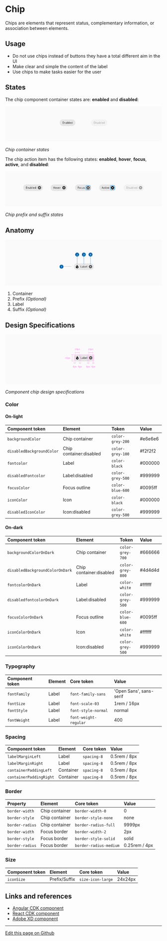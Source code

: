 # Chip

Chips are elements that represent status, complementary information, or association between elements.

## Usage

* Do not use chips instead of buttons they have a total different aim in the UI
* Make clear and simple the content of the label
* Use chips to make tasks easier for the user

## States

The chip component container states are: **enabled** and **disabled**:

![Chip container states](images/chip_states_container.png)

_Chip container states_

The chip action item has the following states: **enabled**, **hover**, **focus**, **active**, and **disabled**:

![Chip prefix and suffix states](images/chip_states_action.png)

_Chip prefix and suffix states_

## Anatomy

![Ccomponent anatomy](images/chip_anatomy.png)

1. Container
2. Prefix _(Optional)_
3. Label
4. Suffix _(Optional)_

## Design Specifications

![Component chip design specifications](images/chip_specs.png)

_Component chip design specifications_

### Color

#### On-light

| Component token           | Element                   | Token                   | Value     |
| :------------------------ | :------------------------ | :---------------------- | :-------- |
| `backgroundColor`         | Chip container            | `color-grey-200`        | #e6e6e6   |
| `disabledBackgroundColor` | Chip container:disabled   | `color-grey-100`        | #f2f2f2   |
| `fontcolor`               | Label                     | `color-black`           | #000000	  |
| `disabledFontcolor`       | Label:disabled            | `color-grey-500`        | #999999	  |
| `focusColor`              | Focus outline             | `color-blue-600`        | #0095ff	  |
| `iconColor`               | Icon                      | `color-black`           | #000000	  |
| `disabledIconColor`       | Icon:disabled             | `color-grey-500`        | #999999	  |

#### On-dark

| Component token                 | Element                   | Token                   | Value     |
| :------------------------------ | :------------------------ | :---------------------- | :-------- |
| `backgroundColorOnDark`         | Chip container            | `color-grey-700`        | #666666   |
| `disabledBackgroundColorOnDark` | Chip container:disabled   | `color-grey-800`        | #4d4d4d   |
| `fontcolorOnDark`               | Label                     | `color-white`           | #ffffff   |
| `disabledfontcolorOnDark`       | Label:disabled            | `color-grey-500`        | #999999	|
| `focusColorOnDark`              | Focus outline             | `color-blue-600`        | #0095ff	|
| `iconColorOnDark`               | Icon                      | `color-white`           | #ffffff	|
| `iconColorOnDark`               | Icon:disabled             | `color-grey-500`        | #999999	|


### Typography

| Component token          | Element          | Core token                 | Value                      |
| :----------------------- | :--------------- | :------------------------- | :------------------------- |
| `fontFamily`             | Label            | `font-family-sans`         | 'Open Sans', sans-serif    |
| `fontSize`               | Label            | `font-scale-03`            | 1rem / 16px                |
| `fontStyle`              | Label            | `font-style-normal`        | normal                     |
| `fontWeight`             | Label            | `font-weight-regular`      | 400                        |

### Spacing

| Component token		    | Element		        | Core token      | Value	          |
| :-----------------------	| :-------------------- | :-------------- | :---------------- |
| `labelMarginLeft`	        | Label		            | `spacing-8`    | 0.5rem / 8px	  |
| `labelMarginRight`	    | Label		            | `spacing-8`    | 0.5rem / 8px	  |
| `containerPaddingLeft`	| Container		        | `spacing-8`    | 0.5rem / 8px	  |
| `containerPaddingRight`	| Container		        | `spacing-8`    | 0.5rem / 8px	  |



### Border

| Property                 | Element          | Core token                 | Value            |
| :----------------------- | :--------------- | :------------------------- | :--------------- |
| `border-width`           | Chip container   | `border-width-0`           | 0                |
| `border-style`           | Chip container   | `border-style-none`        | none             |
| `border-radius`          | Chip container   | `border-radius-full`       | 9999px           |
| `border-width`           | Focus border     | `border-width-2`           | 2px              |
| `border-style`           | Focus border     | `border-style-solid`       | solid            |
| `border-radius`          | Focus border     | `border-radius-medium`     | 0.25rem / 4px    |


### Size

| Component token		    | Element		        | Core token          | Value	        |
| :-----------------------	| :-------------------- | :------------------ | :-------------- |
| `iconSize`  		        | Prefix/Suffix		    | `size-icon-large`	  | 24x24px         |


## Links and references

* [Angular CDK component](https://developer.dxc.com/tools/angular/next/#/components/chip)
* [React CDK component](https://developer.dxc.com/tools/react/next/#/components/chip)
* [Adobe XD component](https://xd.adobe.com/view/bbb28dcb-0378-49af-ab09-c10f1e0ce2b2-eee1/)

____________________________________________________________

[Edit this page on Github](https://github.com/dxc-technology/halstack-style-guide/blob/master/guidelines/components/chip/README.md)
